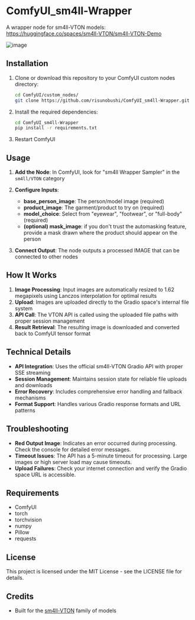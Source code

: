 # ComfyUI_sm4ll-Wrapper
A wrapper node for sm4ll-VTON models: https://huggingface.co/spaces/sm4ll-VTON/sm4ll-VTON-Demo

![image](https://github.com/user-attachments/assets/8c08b4fd-a9a6-42ef-a9b8-ec577ac9f0b7)

## Installation

1. Clone or download this repository to your ComfyUI custom nodes directory:
   ```bash
   cd ComfyUI/custom_nodes/
   git clone https://github.com/risunobushi/ComfyUI_sm4ll-Wrapper.git
   ```

2. Install the required dependencies:
   ```bash
   cd ComfyUI_sm4ll-Wrapper
   pip install -r requirements.txt
   ```

3. Restart ComfyUI

## Usage

1. **Add the Node**: In ComfyUI, look for "sm4ll Wrapper Sampler" in the `sm4ll/VTON` category

2. **Configure Inputs**:
   - **base_person_image**: The person/model image (required)
   - **product_image**: The garment/product to try on (required)  
   - **model_choice**: Select from "eyewear", "footwear", or "full-body" (required)
   - **(optional) mask_image**: if you don't trust the automasking feature, provide a mask drawn where the product should appear on the person
     
3. **Connect Output**: The node outputs a processed IMAGE that can be connected to other nodes

## How It Works

1. **Image Processing**: Input images are automatically resized to 1.62 megapixels using Lanczos interpolation for optimal results
2. **Upload**: Images are uploaded directly to the Gradio space's internal file system
3. **API Call**: The VTON API is called using the uploaded file paths with proper session management
4. **Result Retrieval**: The resulting image is downloaded and converted back to ComfyUI tensor format

## Technical Details

- **API Integration**: Uses the official sm4ll-VTON Gradio API with proper SSE streaming
- **Session Management**: Maintains session state for reliable file uploads and downloads
- **Error Recovery**: Includes comprehensive error handling and fallback mechanisms
- **Format Support**: Handles various Gradio response formats and URL patterns

## Troubleshooting

- **Red Output Image**: Indicates an error occurred during processing. Check the console for detailed error messages.
- **Timeout Issues**: The API has a 5-minute timeout for processing. Large images or high server load may cause timeouts.
- **Upload Failures**: Check your internet connection and verify the Gradio space URL is accessible.

## Requirements

- ComfyUI
- torch
- torchvision  
- numpy
- Pillow
- requests

## License

This project is licensed under the MIT License - see the LICENSE file for details.

## Credits

- Built for the [sm4ll-VTON](https://huggingface.co/spaces/sm4ll-VTON/sm4ll-VTON-Demo) family of models
